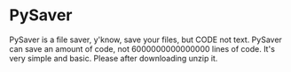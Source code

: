 # PySaver
PySaver is a file saver, y'know, save your files, but CODE not text.
PySaver can save an amount of code, not 6000000000000000 lines of code. It's very simple and basic.
Please after downloading unzip it.
